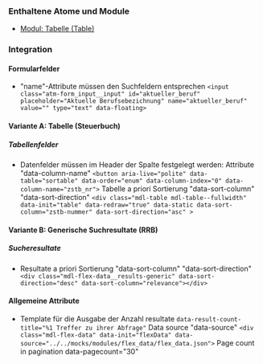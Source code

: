 ### Enthaltene Atome und Module
* [Modul: Tabelle (Table)](../../modules/table/table.html)


### Integration

#### Formularfelder
* "name"-Attribute müssen den Suchfeldern entsprechen
```<input class="atm-form_input__input" id="aktueller_beruf" placeholder="Aktuelle Berufsebezichnung" name="aktueller_beruf" value="" type="text" data-floating>```

#### Variante A: Tabelle (Steuerbuch)
##### Tabellenfelder 
* Datenfelder müssen im Header der Spalte festgelegt werden: Attribute "data-column-name"
```<button aria-live="polite" data-table="sortable" data-order="enum" data-column-index="0" data-column-name="zstb_nr">```
Tabelle a priori Sortierung "data-sort-column" "data-sort-direction"
```<div class="mdl-table mdl-table--fullwidth" data-init="table" data-redraw="true" data-static data-sort-column="zstb-nummer" data-sort-direction="asc" >```

#### Variante B: Generische Suchresultate (RRB)
##### Sucheresultate
* Resultate a priori Sortierung "data-sort-column" "data-sort-direction"
```  <div class="mdl-flex-data__results-generic" data-sort-direction="desc" data-sort-column="relevance"></div>```

#### Allgemeine Attribute
* Template für die Ausgabe der Anzahl resultate 
```data-result-count-title="%1 Treffer zu ihrer Abfrage"```
Data source "data-source"
```<div class="mdl-flex-data" data-init="flexData" data-source="../../mocks/modules/flex_data/flex_data.json">```
Page count in pagination data-pagecount="30"


